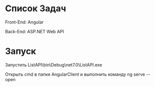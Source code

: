 <h1>Список Задач</h1>

<p>Front-End: Angular</p>
<p>Back-End: ASP.NET Web API</p>

<h1>Запуск</h1>
<p>Запустить ListAPI\bin\Debug\net7.0\ListAPI.exe</p>
<p>Открыть cmd в папке AngularClient и выполнить команду ng serve --open</p>
